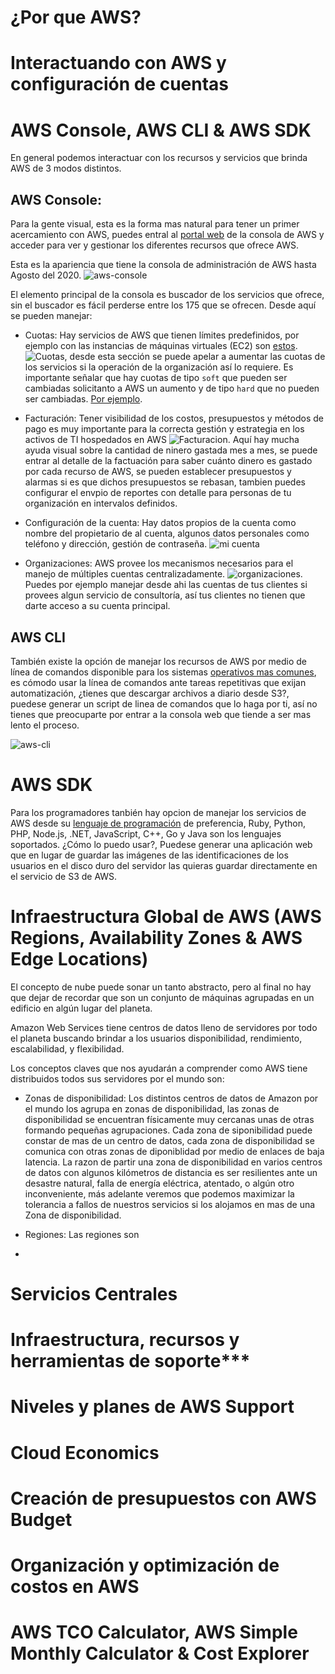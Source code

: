 # ¿Por que AWS?


# Interactuando con AWS y configuración de cuentas

# AWS Console, AWS CLI & AWS SDK
En general podemos interactuar con los recursos y servicios que brinda AWS de 3 modos distintos. 

## AWS Console: 
Para la gente visual, esta es la forma mas natural para tener un primer acercamiento con AWS, puedes entral al [portal web](console.aws.amazon.com/) de la consola de AWS y acceder para ver y gestionar los diferentes recursos que ofrece AWS.

Esta es la apariencia que tiene la consola de administración de AWS hasta Agosto del 2020.
![aws-console](aws-console.png)

El elemento principal de la consola es buscador de los servicios que ofrece, sin el buscador es fácil perderse entre los 175 que se ofrecen.
Desde aquí se pueden manejar: 

- Cuotas: Hay servicios de AWS que tienen límites predefinidos, por ejemplo con las instancias de máquinas virtuales (EC2) son [estos](https://docs.aws.amazon.com/AWSEC2/latest/UserGuide/ec2-on-demand-instances.html#ec2-on-demand-instances-limits).
![Cuotas](aws-console-cuotas.png), desde esta sección se puede apelar a aumentar las cuotas de los servicios si la operación de la organización así lo requiere. Es importante señalar que hay cuotas de tipo `soft` que pueden ser cambiadas solicitanto a AWS un aumento y de tipo `hard` que no pueden ser cambiadas. [Por ejemplo](https://docs.aws.amazon.com/mediapackage/latest/ug/live-quotas.html).

- Facturación: Tener visibilidad de los costos, presupuestos y métodos de pago es muy importante para la correcta gestión y estrategia en los activos de TI hospedados en AWS
![Facturacion](aws-console-facturacion.png). Aquí hay mucha ayuda visual sobre la cantidad de ninero gastada mes a mes, se puede entrar al detalle de la factuación para saber cuánto dinero es gastado por cada recurso de AWS, se pueden establecer presupuestos y alarmas si es que dichos presupuestos se rebasan, tambien puedes configurar el envpio de reportes con detalle para personas de tu organización en intervalos definidos.

- Configuración de la cuenta: Hay datos propios de la cuenta como nombre del propietario de al cuenta, algunos datos personales como teléfono y dirección, gestión de contraseña.
![mi cuenta](aws-console-mi-cuenta.png)

- Organizaciones: AWS provee los mecanismos necesarios para el manejo de múltiples cuentas centralizadamente.
![organizaciones](aws-console-organizaciones.png). Puedes por ejemplo manejar desde ahi las cuentas de tus clientes si provees algun servicio de consultoría, así tus clientes no tienen que darte acceso a su cuenta principal.


## AWS CLI

También existe la opción de manejar los recursos de AWS por medio de línea de comandos  disponible para los sistemas [operativos mas comunes](https://docs.aws.amazon.com/cli/latest/userguide/install-cliv2.html), es cómodo usar la línea de comandos ante tareas repetitivas que exijan automatización, ¿tienes que descargar archivos a diario desde S3?, puedese generar un script de linea de comandos que lo haga por ti, así no tienes que preocuparte por entrar a la consola web que tiende a ser mas lento el proceso.

![aws-cli](aws-cli.png)

# AWS SDK
Para los programadores tanbién hay opcion de manejar los servicios de AWS desde su [lenguaje de programación](https://aws.amazon.com/es/tools/) de preferencia, Ruby, Python, PHP, Node.js, .NET, JavaScript, C++, Go y Java son los lenguajes soportados. ¿Cómo lo puedo usar?, Puedese generar una aplicación web que en lugar de guardar las imágenes de las identificaciones de los usuarios en el disco duro del servidor las quieras guardar directamente en el servicio de S3 de AWS.

# Infraestructura Global de AWS (AWS Regions, Availability Zones & AWS Edge Locations)

El concepto de nube puede sonar un tanto abstracto, pero al final no hay que dejar de recordar que son un conjunto de máquinas agrupadas en un edificio en algún lugar del planeta.

Amazon Web Services tiene centros de datos lleno de servidores por todo el planeta buscando brindar a los usuarios disponibilidad, rendimiento, escalabilidad, y flexibilidad.

Los conceptos claves que nos ayudarán a comprender como AWS tiene distribuidos todos sus servidores por el mundo son:
- Zonas de disponibilidad:
Los distintos centros de datos de Amazon por el mundo los agrupa en zonas de disponibilidad, las zonas de disponibilidad se encuentran físicamente muy cercanas unas de otras formando pequeñas agrupaciones. Cada zona de siponibilidad puede constar de mas de un centro de datos, cada zona de disponibilidad se comunica con otras zonas de diponiblidad por medio de enlaces de baja latencia.
La razon de partir una zona de disponibilidad en varios centros de datos con algunos kilómetros de distancia es ser resilientes ante un desastre natural, falla de energía eléctrica, atentado, o algún otro inconveniente, más adelante veremos que podemos maximizar la tolerancia a fallos de nuestros servicios si los alojamos en mas de una Zona de disponibilidad.

- Regiones: 
Las regiones son 


-

# Servicios Centrales
# Infraestructura, recursos y herramientas de soporte***
# Niveles y planes de AWS Support
# Cloud Economics
# Creación de presupuestos con AWS Budget
# Organización y optimización de costos en AWS
# AWS TCO Calculator, AWS Simple Monthly Calculator & Cost Explorer